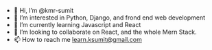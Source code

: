 - 👋 Hi, I’m @kmr-sumit
- 👀 I’m interested in Python, Django, and frond end web development 
- 🌱 I’m currently learning Javascript and React
- 💞️ I’m looking to collaborate on React, and the whole Mern Stack.
- 📫 How to reach me learn.ksumit@gmail.com

<!---
kmr-sumit/kmr-sumit is a ✨ special ✨ repository because its `README.md` (this file) appears on your GitHub profile.
You can click the Preview link to take a look at your changes.
--->

